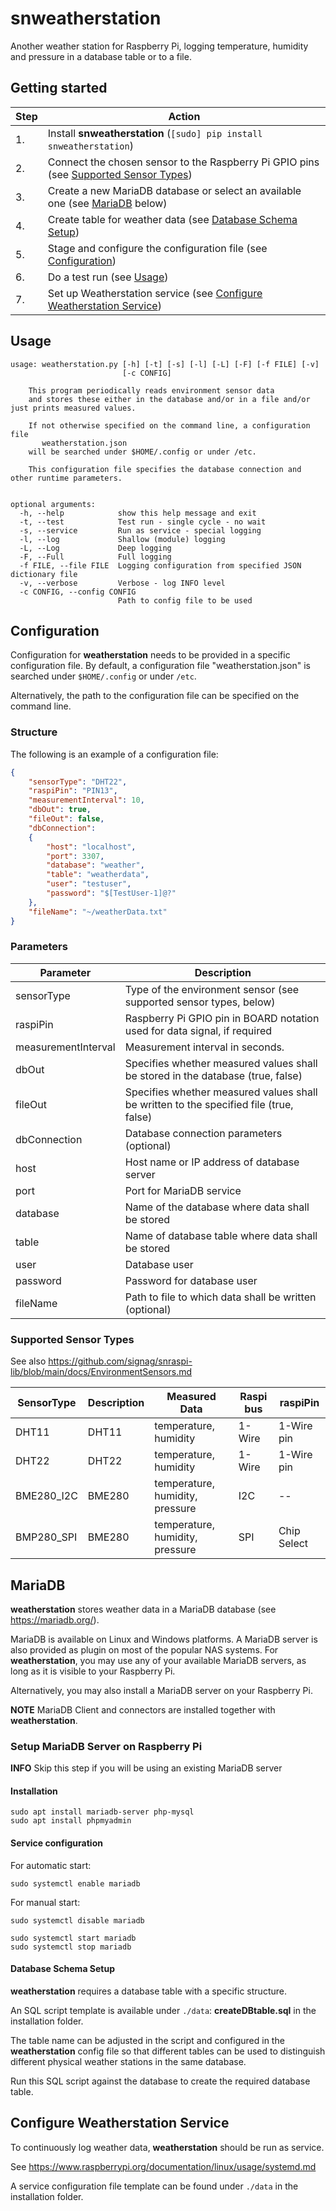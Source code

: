 # snweatherstation

Another weather station for Raspberry Pi, logging temperature, humidity and pressure in a database table or to a file.

## Getting started

| Step | Action                                                                                                        |
|------|---------------------------------------------------------------------------------------------------------------|
| 1.   | Install **snweatherstation** (```[sudo] pip install snweatherstation```)                                      |
| 2.   | Connect the chosen sensor to the Raspberry Pi GPIO pins (see [Supported Sensor Types](#supportedsensortypes)) |
| 3.   | Create a new MariaDB database or select an available one (see [MariaDB](#mariadb) below)                      |
| 4.   | Create table for weather data (see [Database Schema Setup](#databaseschemasetup))                             |
| 5.   | Stage and configure the configuration file (see [Configuration](#configuration))                              |
| 6.   | Do a test run (see [Usage](#usage))                                                                           |
| 7.   | Set up Weatherstation service (see [Configure Weatherstation Service](#configureweatherstationservice))       |

## Usage

```shell
usage: weatherstation.py [-h] [-t] [-s] [-l] [-L] [-F] [-f FILE] [-v]
                         [-c CONFIG]

    This program periodically reads environment sensor data
    and stores these either in the database and/or in a file and/or just prints measured values.

    If not otherwise specified on the command line, a configuration file
       weatherstation.json
    will be searched under $HOME/.config or under /etc.

    This configuration file specifies the database connection and other runtime parameters.


optional arguments:
  -h, --help            show this help message and exit
  -t, --test            Test run - single cycle - no wait
  -s, --service         Run as service - special logging
  -l, --log             Shallow (module) logging
  -L, --Log             Deep logging
  -F, --Full            Full logging
  -f FILE, --file FILE  Logging configuration from specified JSON dictionary file
  -v, --verbose         Verbose - log INFO level
  -c CONFIG, --config CONFIG
                        Path to config file to be used
```

## Configuration

Configuration for **weatherstation** needs to be provided in a specific configuration file.
By default, a configuration file "weatherstation.json" is searched under ```$HOME/.config``` or under ```/etc```.

Alternatively, the path to the configuration file can be specified on the command line.

### Structure

The following is an example of a configuration file:

```json
{
    "sensorType": "DHT22",
    "raspiPin": "PIN13",
    "measurementInterval": 10,
    "dbOut": true,
    "fileOut": false,
    "dbConnection":
    {
        "host": "localhost", 
        "port": 3307, 
        "database": "weather", 
        "table": "weatherdata",
        "user": "testuser", 
        "password": "$[TestUser-1]@?"
    },
    "fileName": "~/weatherData.txt"
}
```

### Parameters

| Parameter           | Description                                                                            |
|---------------------|----------------------------------------------------------------------------------------|
| sensorType          | Type of the environment sensor (see supported sensor types, below)                     |
| raspiPin            | Raspberry Pi GPIO pin in BOARD notation used for data signal, if required              |
| measurementInterval | Measurement interval in seconds.                                                       |
| dbOut               | Specifies whether measured values shall be stored in the database (true, false)        |
| fileOut             | Specifies whether measured values shall be written to the specified file (true, false) |
| dbConnection        | Database connection parameters (optional)                                              |
| host                | Host name or IP address of database server                                             |
| port                | Port for MariaDB service                                                               |
| database            | Name of the database where data shall be stored                                        |
| table               | Name of database table where data shall be stored                                      |
| user                | Database user                                                                          |
| password            | Password for database user                                                             |
| fileName            | Path to file to which data shall be written (optional)                                 |

### Supported Sensor Types

See also <https://github.com/signag/snraspi-lib/blob/main/docs/EnvironmentSensors.md>

| SensorType | Description  | Measured Data                   | Raspi bus | raspiPin    |
|------------|--------------|---------------------------------|-----------|-------------|
| DHT11      | DHT11        | temperature, humidity           | 1-Wire    | 1-Wire pin  |
| DHT22      | DHT22        | temperature, humidity           | 1-Wire    | 1-Wire pin  |
| BME280_I2C | BME280       | temperature, humidity, pressure | I2C       | --          |
| BMP280_SPI | BME280       | temperature, humidity, pressure | SPI       | Chip Select |

## MariaDB

**weatherstation** stores weather data in a MariaDB database (see <https://mariadb.org/>).

MariaDB is available on Linux and Windows platforms.
A MariaDB server is also provided as plugin on most of the popular NAS systems.
For **weatherstation**, you may use any of your available MariaDB servers, as long as it is visible to your Raspberry Pi.

Alternatively, you may also install a MariaDB server on your Raspberry Pi.

**NOTE** MariaDB Client and connectors are installed together with **weatherstation**.

### Setup MariaDB Server on Raspberry Pi

**INFO** Skip this step if you will be using an existing MariaDB server

#### Installation

```shell
sudo apt install mariadb-server php-mysql
sudo apt install phpmyadmin
```

#### Service configuration

For automatic start:

```shell
sudo systemctl enable mariadb
```

For manual start:

```shell
sudo systemctl disable mariadb

sudo systemctl start mariadb
sudo systemctl stop mariadb
```

#### Database Schema Setup

**weatherstation** requires a database table with a specific structure.

An SQL script template is available under ```./data```: **createDBtable.sql** in the installation folder.

The table name can be adjusted in the script and configured in the **weatherstation** config file so that different tables can be used to distinguish different physical weather stations in the same database.

Run this SQL script against the database to create the required database table.

## Configure Weatherstation Service

To continuously log weather data, **weatherstation** should be run as service.

See <https://www.raspberrypi.org/documentation/linux/usage/systemd.md>

A service configuration file template can be found under
```./data``` in the installation folder.
